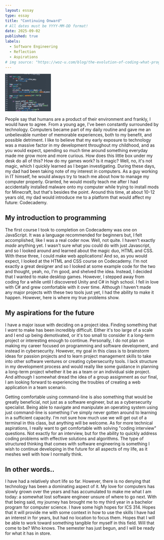 ```yaml
---
layout: essay
type: essay
title: "Continuing Onward"
# All dates must be YYYY-MM-DD format!
date: 2025-09-02
published: true
labels:
  - Software Engineering
  - Reflection
  - Aspirations
# img source: "https://woz-u.com/blog/the-evolution-of-coding-what-programming-languages-are-prominent-today/"
---
```


<img width="150px" class="rounded float-start pe-4" src="../img/continuingonward/coding.jpg">

People say that humans are a product of their environment and frankly, I would have to agree. From a young age, I've been constantly surrounded by technology. Computers became part of my daily routine and gave me an unbelievable number of memorable experiences, both to my benefit, and possible detriment. I like to believe that my early exposure to technology was a massive factor in my development throughout my childhood, and as you would expect, spending so much time around something everyday made me grow more and more curious. How does this little box under my desk do all of this? How do my games work? Is it magic? Well, no, it's not magic, which I quickly learned as I began investigating. During these days, my dad had been taking note of my interest in computers. As a guy working in IT himself, he would always try to teach me about how to manage my computer properly. Granted, he would mostly teach me after I had accidentally installed malware onto my computer while trying to install mods for Minecraft, but that's besides the point. Around this time, at about 10-12 years old, my dad would introduce me to a platform that would affect my future: Codecademy. 

## My introduction to programming
The first course I took to completion on Codecademy was one on JavaScript. It was a language recommended for beginners but, I felt accomplished, like I was a real coder now. Well, not quite. I haven't exactly *made* anything yet. I wasn't sure what you could do with just Javascript, and so I looked around and learned about the magic duo, HTML and CSS. With these three, I could make web applications! And so, as you would expect, I looked at the HTML and CSS course on Codecademy. I'm not exactly a great designer and so I looked at some example code for the two and thought, yeah, no, I'm good, and shelved the idea. Instead, I decided that I wanted to make desktop games. However, I stepped away from coding for a while until I discovered Unity and C# in high school. I fell in love with C# and grew comfortable with it over time. Although I haven't made any major projects with these two tools just yet, I had the ability to make it happen. However, here is where my true problems show.

## My aspirations for the future
I have a major issue with deciding on a project idea. Finding something that I *want* to make has been incredibly difficult. Either it's too large of a scale and I end up being demotivated, or it's too small to consider it a long-term project or interesting enough to continue. Personally, I do not plan on making my career focused on programming and software development, and instead in cybersecurity. However, my goal in this class is to brainstorm ideas for passion projects and to learn project management skills to take into other software ventures or creating cybersecurity tools. I lack structure in my development process and would really like some guidance in planning a long-term project whether it be as a team or an individual side project. And although I somewhat dread the idea of a group assignment as our final, I am looking forward to experiencing the troubles of creating a web application in a team scenario. 

Getting comfortable using command-line is also something that would be greatly beneficial, not just as a software engineer, but as a cybersecurity specialist. Being able to navigate and manipulate an operating system using just command-line is something I've simply never gotten around to learning in a sufficient capacity. I'm not sure how much use we will get out of a terminal in this class, but anything will be welcome. As for more technical aspirations, I really want to get comfortable with solving "coding interview" questions. Not exactly for an interview, but for the ability to quickly address coding problems with effective solutions and algorithms. The type of structured thinking that comes with software engineering is something I wish to continue developing in the future for all aspects of my life, as it meshes well with how I normally think. 

## In other words..
I have had a relatively short life so far. However, there is no denying that technology has been a dominating aspect of it. My love for computers has slowly grown over the years and has accumulated to make me what I am today: a somewhat lost software engineer unsure of where to go next. With that being said, my journey has brought me to my third year in a bachelor program for computer science. I have some high hopes for ICS 314. Hopes that it will provide me with some context in how to use the skills I have had an interest in for years, but had no location to focus them. Hopes that I will be able to work toward something tangible for myself in this field. Will that come to be? Who knows. The semester has just begun, and I will be ready for what it has in store.